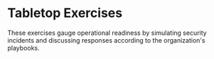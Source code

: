 # Tabletop Exercises

These exercises gauge operational readiness by simulating security incidents and discussing responses according to the organization's playbooks.
